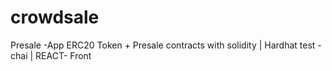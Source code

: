 # crowdsale

Presale -App
ERC20 Token + Presale contracts with solidity | Hardhat test - chai | REACT- Front
